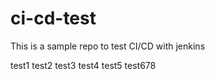 # ci-cd-test
This is a sample repo to test CI/CD with jenkins


test1
test2
test3
test4
test5
test678
